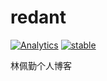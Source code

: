# redant

[![Analytics](https://ga-beacon.appspot.com/UA-85522412-2/welcome-page)](https://github.com/igrigorik/ga-beacon)
[![stable](http://badges.github.io/stability-badges/dist/stable.svg)](http://github.com/badges/stability-badges)

林佩勤个人博客
